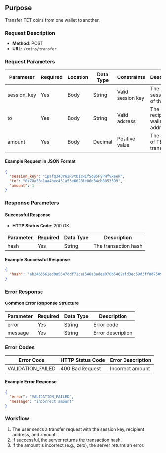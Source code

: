 
## Purpose
Transfer TET coins from one wallet to another.

### Request Description
- **Method**: POST  
- **URL**: `/coins/transfer`

### Request Parameters

| Parameter     | Required | Location | Data Type | Constraints       | Description                      |
| ------------- | -------- | -------- | --------- | ----------------- | -------------------------------- |
| session_key   | Yes      | Body     | String    | Valid session key | The session key of the user      |
| to            | Yes      | Body     | String    | Valid address     | The recipient's wallet address   |
| amount        | Yes      | Body     | Decimal   | Positive value    | The amount of TET to transfer    |

#### Example Request in JSON Format
```json
{
  "session_key": "ipafq343r62RvtD1cw1fSoB5FyPHfVxeeR",
  "to": "0x78a53a1aa4bec431a53e6628fe06d34cb8053599",
  "amount": 1
}
```

### Response Parameters

#### Successful Response
- **HTTP Status Code**: 200 OK

| Parameter   | Required | Data Type | Description                |
| ----------- | -------- | --------- | -------------------------- |
| hash        | Yes      | String    | The transaction hash       |

#### Example Successful Response
```json
{
  "hash": "ab2463661ed0a5647ddf71ce1546a3adea070b5462afd3ec59d3ff8d750922a4"
}
```

### Error Response
#### Common Error Response Structure

| Parameter | Required | Data Type | Description          |
| --------- | -------- | --------- | -------------------- |
| error     | Yes      | String    | Error code           |
| message   | Yes      | String    | Error description    |

### Error Codes

| Error Code              | HTTP Status Code  | Error Description                  |
| ----------------------- | ----------------- | ---------------------------------- |
| VALIDATION_FAILED       | 400 Bad Request   | Incorrect amount                   |

#### Example Error Response
```json
{
  "error": "VALIDATION_FAILED",
  "message": "incorrect amount"
}
```

### Workflow
1. The user sends a transfer request with the session key, recipient address, and amount.
2. If successful, the server returns the transaction hash.
3. If the amount is incorrect (e.g., zero), the server returns an error.
